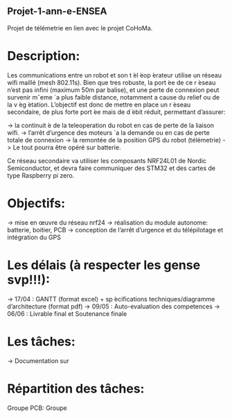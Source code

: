 ## Projet-1-ann-e-ENSEA

Projet de télémetrie en lien avec le projet CoHoMa.

# Description:
Les communications entre un robot et son t ́el ́eop ́erateur utilise un réseau wifi maillé (mesh 802.11s). Bien que tres robuste, la port ́ee de ce r ́eseau n’est pas infini (maximum 50m par balise), et une perte de connexion peut survenir mˆeme `a plus faible distance, notamment a cause du relief ou de la v ́eg ́etation.
L’objectif est donc de mettre en place un r ́eseau secondaire, de plus forte port ́ee mais de d ́ebit réduit, permettant d’assurer:

-> la continuit ́e de la teleoperation du robot en cas de perte de la liaison wifi.
-> l’arrêt d’urgence des moteurs `a la demande ou en cas de perte totale de connexion
-> la remontée de la position GPS du robot (télémetrie)
-> Le tout pourra être opéré sur batterie.


Ce réseau secondaire va utiliser les composants NRF24L01 de Nordic Semiconductor, et devra
faire communiquer des STM32 et des cartes de type Raspberry pi zero.


# Objectifs:
-> mise en œuvre du réseau nrf24
-> réalisation du module autonome: batterie, boitier, PCB
-> conception de l’arrêt d’urgence et du télépilotage et intégration du GPS


# Les délais (à respecter les gense svp!!!):
-> 17/04 : GANTT (format excel) + sp ́ecifications techniques/diagramme d’architecture (format pdf)
-> 09/05 : Auto-evaluation des competences
-> 06/06 : Livrable final et Soutenance finale

# Les tâches:
-> Documentation sur 


# Répartition des tâches:

Groupe PCB:
Groupe
